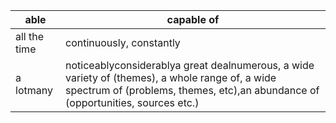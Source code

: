 | able         | capable of                                                                                                                                                                         |
|--------------|------------------------------------------------------------------------------------------------------------------------------------------------------------------------------------|
| all the time | continuously, constantly                                                                                                                                                           |
| a lotmany    | noticeablyconsiderablya great dealnumerous, a wide variety of (themes), a whole range of, a wide spectrum of (problems, themes, etc),an abundance of (opportunities, sources etc.) |